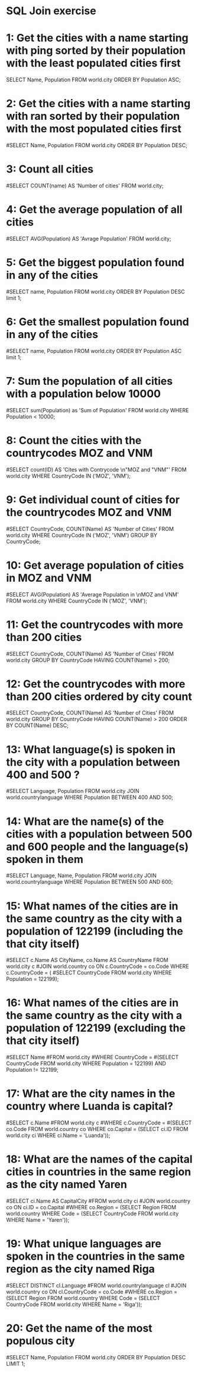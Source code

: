 # SQL Join exercise
#
#
# 1: Get the cities with a name starting with ping sorted by their population with the least populated cities first
SELECT Name, Population FROM world.city ORDER BY Population ASC;
#
# 2: Get the cities with a name starting with ran sorted by their population with the most populated cities first
#SELECT Name, Population FROM world.city ORDER BY  Population DESC;
#
# 3: Count all cities
#SELECT COUNT(name) AS 'Number of cities' FROM world.city;
#
# 4: Get the average population of all cities
#SELECT AVG(Population) AS 'Avrage Population' FROM world.city;
#
# 5: Get the biggest population found in any of the cities
#SELECT name, Population FROM world.city ORDER BY Population DESC limit 1;
#
# 6: Get the smallest population found in any of the cities
#SELECT name, Population FROM world.city ORDER BY Population ASC limit 1;
#
# 7: Sum the population of all cities with a population below 10000
#SELECT sum(Population) as 'Sum of Population' FROM world.city WHERE Population < 10000;
#
# 8: Count the cities with the countrycodes MOZ and VNM
#SELECT count(ID) AS 'Cites with Contrycode \n"MOZ and "VNM"' FROM world.city WHERE CountryCode IN ('MOZ', 'VNM');
#
# 9: Get individual count of cities for the countrycodes MOZ and VNM
#SELECT CountryCode, COUNT(Name) AS 'Number of Cities' FROM world.city WHERE CountryCode IN ('MOZ', 'VNM') GROUP BY CountryCode;
#
# 10: Get average population of cities in MOZ and VNM
#SELECT AVG(Population) AS 'Average Population in \nMOZ and VNM' FROM world.city WHERE CountryCode IN ('MOZ', 'VNM');
#
# 11: Get the countrycodes with more than 200 cities
#SELECT CountryCode, COUNT(Name) AS 'Number of Cities' FROM world.city GROUP BY CountryCode HAVING COUNT(Name) > 200;
#
# 12: Get the countrycodes with more than 200 cities ordered by city count
#SELECT CountryCode, COUNT(Name) AS 'Number of Cities' FROM world.city GROUP BY CountryCode HAVING COUNT(Name) > 200 ORDER BY COUNT(Name) DESC;
#
# 13: What language(s) is spoken in the city with a population between 400 and 500 ?
#SELECT Language, Population FROM world.city JOIN world.countrylanguage WHERE Population BETWEEN 400 AND 500;
#
# 14: What are the name(s) of the cities with a population between 500 and 600 people and the language(s) spoken in them
#SELECT Language, Name, Population FROM world.city JOIN world.countrylanguage WHERE Population BETWEEN 500 AND 600;
#
# 15: What names of the cities are in the same country as the city with a population of 122199 (including the that city itself)
#SELECT c.Name AS CityName, co.Name AS CountryName FROM world.city c
#JOIN world.country co ON c.CountryCode = co.Code WHERE c.CountryCode = (
#SELECT CountryCode FROM world.city WHERE Population = 122199);
#
# 16: What names of the cities are in the same country as the city with a population of 122199 (excluding the that city itself)
#SELECT Name 
#FROM world.city 
#WHERE CountryCode = 
#(SELECT CountryCode FROM world.city WHERE Population = 122199) AND Population != 122199;
#
# 17: What are the city names in the country where Luanda is capital?
#SELECT c.Name 
#FROM world.city c
#WHERE c.CountryCode = 
#(SELECT co.Code FROM world.country co WHERE co.Capital = (SELECT ci.ID FROM world.city ci WHERE ci.Name = 'Luanda'));
#
# 18: What are the names of the capital cities in countries in the same region as the city named Yaren
#SELECT ci.Name AS CapitalCity
#FROM world.city ci
#JOIN world.country co ON ci.ID = co.Capital
#WHERE co.Region = (SELECT Region FROM world.country WHERE Code = (SELECT CountryCode FROM world.city WHERE Name = 'Yaren'));
#
# 19: What unique languages are spoken in the countries in the same region as the city named Riga
#SELECT DISTINCT cl.Language
#FROM world.countrylanguage cl
#JOIN world.country co ON cl.CountryCode = co.Code
#WHERE co.Region = (SELECT Region FROM world.country WHERE Code = (SELECT CountryCode FROM world.city WHERE Name = 'Riga'));
#
# 20: Get the name of the most populous city
#SELECT Name, Population FROM world.city ORDER BY Population DESC LIMIT 1;
